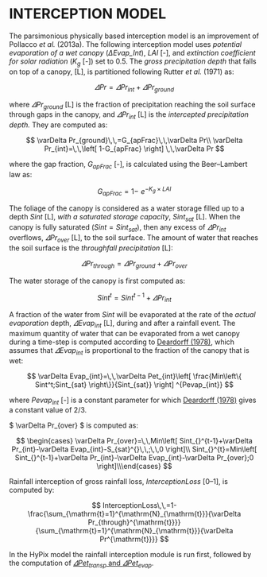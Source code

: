 <!-- MathJax -->
<script id="MathJax-script" async src="https://cdn.mathjax.org/mathjax/latest/MathJax.js?config=TeX-MML-AM_CHTML"></script>

<!-- <script type="text/x-mathjax-config">
MathJax.Hub.Config({
    TeX: {
      equationNumbers: {
        autoNumber: "AMS"
      }
    },
    tex2jax: {
    inlineMath: [ ['$', '$'] ],
    displayMath: [ ['$$', '$$'] ],
    processEscapes: true,
  }
});
MathJax.Hub.Register.MessageHook("Math Processing Error",function (message) {
	  alert("Math Processing Error: "+message[1]);
	});
MathJax.Hub.Register.MessageHook("TeX Jax - parse error",function (message) {
	  alert("Math Processing Error: "+message[1]);
	});
</script>
<script type="text/javascript" async
  src="https://cdn.mathjax.org/mathjax/latest/MathJax.js?config=TeX-MML-AM_CHTML">
</script> -->



# INTERCEPTION MODEL

The parsimonious physically based interception model is an improvement of Pollacco *et al.* (2013a). The following interception model uses *potential evaporation of a wet canopy* (*ΔEvap_Int*),  *LAI* [-], and *extinction coefficient for solar radiation* (*K<sub>g</sub>* [-]) set to 0.5. The *gross precipitation depth* that falls on top of a canopy, [L], is partitioned following Rutter *et al.* (1971) as:

$$ \varDelta Pr\,\,=\,\,\varDelta Pr_{int}+\varDelta Pr_{ground} $$

where $\varDelta Pr_{ground}$ [L] is the fraction of precipitation reaching the soil surface through gaps in the canopy, and $\varDelta Pr_{int}$ [L] is the *intercepted precipitation depth.* They are computed as:

$$ \varDelta Pr_{ground}\,\,=G_{apFrac}\,\,\varDelta Pr\\                                                               \varDelta Pr_{int}=\,\,\left[ 1-G_{apFrac} \right] \,\,\varDelta Pr $$

where the gap fraction, $G_{apFrac}$ [-], is calculated using the Beer–Lambert law as:

$$G_{apFrac}=1-\,\,e^{-K_g×LAI}$$

The foliage of the canopy is considered as a water storage filled up to a depth $Sint$ [L], *with a saturated storage capacity*, $Sint_{sat}$ [L]. When the canopy is fully saturated ($Sint=Sint_{sat}$), then any excess of $\varDelta Pr_{int}$ overflows, $\varDelta Pr_{over}$ [L], to the soil surface. The amount of water that reaches the soil surface is the *throughfall precipitation* [L]:

$$ \varDelta Pr_{through}=\varDelta Pr_{ground}+\varDelta Pr_{over} $$

The water storage of the canopy is first computed as:

$$ Sint^t=Sint^{t-1}+\varDelta Pr_{int} $$

A fraction of the water from $Sint$ will be evaporated at the rate of the *actual evaporation* depth, $\varDelta Evap_{int}$ [L], during and after a rainfall event. The maximum quantity of water that can be evaporated from a wet canopy during a time-step is computed according to [Deardorff (1978)](#_ENREF_3), which assumes that $\varDelta Evap_{int}$ is proportional to the fraction of the canopy that is wet:

$$ \varDelta Evap_{int}=\,\,\varDelta Pet_{int}\left[ \frac{Min\left\{ Sint^t;Sint_{sat} \right\}}{Sint_{sat}} \right] ^{Pevap_{int}} $$

where $Pevap_{int}$ [-] is a constant parameter for which [Deardorff (1978)](#_ENREF_3) gives a constant value of 2/3.

$ \varDelta Pr_{over} $ is computed as:

$$
\begin{cases}                                                               \varDelta Pr_{over}=\,\,Min\left[ Sint_{}^{t-1}+\varDelta Pr_{int}-\varDelta Evap_{int}-S_{sat}^{}\,\,;\,\,0 \right]\\                                                       Sint_{}^{t}=Min\left[ Sint_{}^{t-1}+\varDelta Pr_{int}-\varDelta Evap_{int}-\varDelta Pr_{over};0 \right]\\\end{cases} $$  

Rainfall interception of gross rainfall loss, $InterceptionLoss$ [0–1], is computed by:

$$ InterceptionLoss\,\,=1-\frac{\sum_{\mathrm{t}=1}^{\mathrm{N}_{\mathrm{t}}}{\varDelta Pr_{through}^{\mathrm{t}}}}{\sum_{\mathrm{t}=1}^{\mathrm{N}_{\mathrm{t}}}{\varDelta Pr^{\mathrm{t}}}} $$

In the HyPix model the rainfall interception module is run first, followed by the computation of [$\varDelta Pet_{transp}$ and $\varDelta Pet_{evap}$](https://manaakiwhenua.github.io/SoilWater_ToolBox.jl/HYPIX/Interceptionhttps://manaakiwhenua.github.io/SoilWater_ToolBox.jl/HYPIX/Potential_evapotranspiration).
